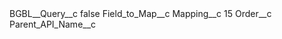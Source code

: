 <?xml version="1.0" encoding="UTF-8"?>
<CustomMetadata xmlns="http://soap.sforce.com/2006/04/metadata" xmlns:xsi="http://www.w3.org/2001/XMLSchema-instance" xmlns:xsd="http://www.w3.org/2001/XMLSchema">
    <label>BGBL__Query__c</label>
    <protected>false</protected>
    <values>
        <field>Field_to_Map__c</field>
        <value xsi:nil="true"/>
    </values>
    <values>
        <field>Mapping__c</field>
        <value xsi:type="xsd:string">15</value>
    </values>
    <values>
        <field>Order__c</field>
        <value xsi:nil="true"/>
    </values>
    <values>
        <field>Parent_API_Name__c</field>
        <value xsi:nil="true"/>
    </values>
</CustomMetadata>
